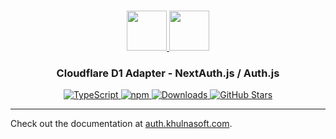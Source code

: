 <p align="center">
  <br/>
  <a href="https://auth.khulnasoft.com" target="_blank">
    <img height="64px" src="https://auth.khulnasoft.com/img/logo-sm.png" />
  </a>
  <a href="https://developers.cloudflare.com/d1/" target="_blank">
    <img height="64px" src="https://auth.khulnasoft.com/img/adapters/d1.svg"/>
  </a>
  <h3 align="center"><b>Cloudflare D1 Adapter</b> - NextAuth.js / Auth.js</a></h3>
  <p align="center" style="align: center;">
    <a href="https://npm.im/@auth/drizzle-adapter">
      <img src="https://img.shields.io/badge/TypeScript-blue?style=flat-square" alt="TypeScript" />
    </a>
    <a href="https://npm.im/@auth/d1-adapter">
      <img alt="npm" src="https://img.shields.io/npm/v/@auth/d1-adapter?color=green&label=@auth/d1-adapter&style=flat-square">
    </a>
    <a href="https://www.npmtrends.com/@auth/d1-adapter">
      <img src="https://img.shields.io/npm/dm/@auth/d1-adapter?label=%20downloads&style=flat-square" alt="Downloads" />
    </a>
    <a href="https://github.com/khulnasoft/nextdev/stargazers">
      <img src="https://img.shields.io/github/stars/khulnasoft/nextdev?style=flat-square" alt="GitHub Stars" />
    </a>
  </p>
</p>

---

Check out the documentation at [auth.khulnasoft.com](https://auth.khulnasoft.com/reference/adapter/d1).
